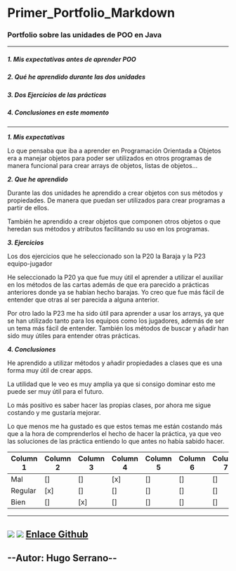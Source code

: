 # Primer_Portfolio_Markdown
### Portfolio sobre las unidades de POO en Java

-----

##### 1. **Mis expectativas antes de aprender POO**
##### 2. **Qué he aprendido durante las dos unidades**
##### 3. **Dos Ejercicios de las prácticas**
##### 4. **Conclusiones en este momento**

-----
**_1. Mis expectativas_**

Lo que pensaba que iba a aprender en Programación Orientada a Objetos era a manejar objetos para poder ser utilizados en otros programas de manera funcional para crear arrays de objetos, listas de objetos...

**_2. Que he aprendido_** 

Durante las dos unidades he aprendido a crear objetos con sus métodos y propiedades.
De manera que puedan ser utilizados para crear programas a partir de ellos.

También he aprendido a crear objetos que componen otros objetos o que heredan sus métodos y atributos facilitando su uso en los programas.

**_3. Ejercicios_** 

Los dos ejercicios que he seleccionado son la P20 la Baraja y la P23 equipo-jugador

He seleccionado la P20 ya que fue muy útil el aprender a utilizar el auxiliar en los métodos de las cartas además de que era parecido a prácticas anteriores donde ya se habían hecho barajas. Yo creo que fue más fácil de entender que otras al ser parecida a alguna anterior.

Por otro lado la P23 me ha sido útil para aprender a usar los arrays, ya que se han utilizado tanto para los equipos como los jugadores, además de ser un tema más fácil de entender. También los métodos de buscar y añadir han sido muy útiles para entender otras prácticas.


**_4. Conclusiones_**

He aprendido a utilizar métodos y añadir propiedades a clases que es una forma muy útil de crear apps.

La utilidad que le veo es muy amplia ya que si consigo dominar esto me puede ser muy útil para el futuro.

Lo más positivo es saber hacer las propias clases, por ahora me sigue costando y me gustaría mejorar.

Lo que menos me ha gustado es que estos temas me están costando más que a la hora de comprenderlos el hecho de hacer la práctica, ya que veo las soluciones de las práctica entiendo lo que antes no había sabido hacer.

| Column 1 | Column 2 | Column 3 | Column 4 | Column 5 | Column 6 | Column 7 | Column 8 |
|----------|----------|----------|----------|----------|----------|----------|----------|
| Mal      | []       | []       | [x]      | []       | []       | []       | Cell 3   |
| Regular  | [x]      | []       | []       | []       | []       | []       | Cell 3   |
| Bien     | []       | [x]      | []       | []       | []       | []       | Cell 3   |
-----
![](https://download.logo.wine/logo/Markdown/Markdown-Logo.wine.png) ![](https://logos-world.net/wp-content/uploads/2020/11/GitHub-Emblem.png)
[Enlace Github](https://github.com/HugoSerrHz/Primer_Portfolio_Markdown)
-----
--Autor: Hugo Serrano--
-----